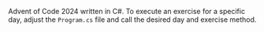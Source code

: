 Advent of Code 2024 written in C#. To execute an exercise for a specific day, adjust the `Program.cs` file and
call the desired day and exercise method.